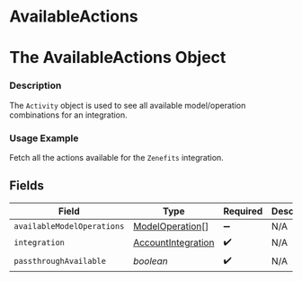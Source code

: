 # AvailableActions

# The AvailableActions Object
### Description
The `Activity` object is used to see all available model/operation combinations for an integration.

### Usage Example
Fetch all the actions available for the `Zenefits` integration.


## Fields

| Field                                                           | Type                                                            | Required                                                        | Description                                                     | Example                                                         |
| --------------------------------------------------------------- | --------------------------------------------------------------- | --------------------------------------------------------------- | --------------------------------------------------------------- | --------------------------------------------------------------- |
| `availableModelOperations`                                      | [ModelOperation](../../models/shared/modeloperation.md)[]       | :heavy_minus_sign:                                              | N/A                                                             |                                                                 |
| `integration`                                                   | [AccountIntegration](../../models/shared/accountintegration.md) | :heavy_check_mark:                                              | N/A                                                             |                                                                 |
| `passthroughAvailable`                                          | *boolean*                                                       | :heavy_check_mark:                                              | N/A                                                             | true                                                            |